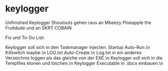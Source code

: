 # keylogger
Unfinished Keylogger
Shoutouts gehen raus an Mbeezy Pineapple the Fruitdude und an SKRT COBAIN


Fix und To-Do List:

Keylogger soll sich in den Taskmanager injecten.
Startup Auto-Run.\n
Killswitch maybe.\n
LOG.txt Auto-Create.\n
Log.txt in ein anderes Verzeichnis loggen als das gleiche von der EXE.\n
Keylogger soll sich in die Tempfiles klonen und löschen.\n
Keylogger Executable in .docx einbauen.\n



